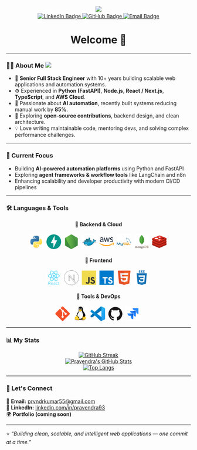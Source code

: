 <div id="header" align="center">
  <img src="https://media.giphy.com/media/bGgsc5mWoryfgKBx1u/giphy.gif" width="250"/>
</div>

<div id="badges" align="center">
  <a href="https://www.linkedin.com/in/pravendra93" target="_blank">
    <img src="https://img.shields.io/badge/LinkedIn-blue?style=for-the-badge&logo=linkedin&logoColor=white" alt="LinkedIn Badge"/>
  </a>
  <a href="https://github.com/pravendra93" target="_blank">
    <img src="https://img.shields.io/badge/GitHub-black?style=for-the-badge&logo=github&logoColor=white" alt="GitHub Badge"/>
  </a>
  <a href="mailto:prvndrkumar55@gmail.com">
    <img src="https://img.shields.io/badge/Email-D14836?style=for-the-badge&logo=gmail&logoColor=white" alt="Email Badge"/>
  </a>
</div>

<h1 align="center">Welcome 👋</h1>

---

### 👨‍💻 About Me <img src="https://media.giphy.com/media/WUlplcMpOCEmTGBtBW/giphy.gif" width="30">
- 🔭 **Senior Full Stack Engineer** with 10+ years building scalable web applications and automation systems.  
- ⚙️ Experienced in **Python (FastAPI)**, **Node.js**, **React / Next.js**, **TypeScript**, and **AWS Cloud**.  
- 🤖 Passionate about **AI automation**, recently built systems reducing manual work by **85%**.  
- 🌱 Exploring **open-source contributions**, backend design, and clean architecture.  
- 💡 Love writing maintainable code, mentoring devs, and solving complex performance challenges.  

---

### 🧠 Current Focus
- Building **AI-powered automation platforms** using Python and FastAPI  
- Exploring **agent frameworks & workflow tools** like LangChain and n8n  
- Enhancing scalability and developer productivity with modern CI/CD pipelines  

---

### 🛠 Languages & Tools
<div align="center">
  
#### 🧠 Backend & Cloud  
<img src="https://github.com/devicons/devicon/blob/master/icons/python/python-original.svg" title="Python" width="40" height="40"/>&nbsp;
<img src="https://github.com/devicons/devicon/blob/master/icons/fastapi/fastapi-original.svg" title="FastAPI" width="40" height="40"/>&nbsp;
<img src="https://github.com/devicons/devicon/blob/master/icons/nodejs/nodejs-original.svg" title="NodeJS" width="40" height="40"/>&nbsp;
<img src="https://github.com/devicons/devicon/blob/master/icons/docker/docker-original.svg" title="Docker" width="40" height="40"/>&nbsp;
<img src="https://github.com/devicons/devicon/blob/master/icons/amazonwebservices/amazonwebservices-original-wordmark.svg" title="AWS" width="40" height="40"/>&nbsp;
<img src="https://github.com/devicons/devicon/blob/master/icons/mysql/mysql-original-wordmark.svg" title="MySQL" width="40" height="40"/>&nbsp;
<img src="https://github.com/devicons/devicon/blob/master/icons/mongodb/mongodb-original-wordmark.svg" title="MongoDB" width="40" height="40"/>&nbsp;
<img src="https://github.com/devicons/devicon/blob/master/icons/redis/redis-original.svg" title="Redis" width="40" height="40"/>&nbsp;

#### 🎨 Frontend  
<img src="https://github.com/devicons/devicon/blob/master/icons/react/react-original-wordmark.svg" title="React" width="40" height="40"/>&nbsp;
<img src="https://github.com/devicons/devicon/blob/master/icons/nextjs/nextjs-line.svg" title="NextJS" width="40" height="40"/>&nbsp;
<img src="https://github.com/devicons/devicon/blob/master/icons/javascript/javascript-original.svg" title="JavaScript" width="40" height="40"/>&nbsp;
<img src="https://github.com/devicons/devicon/blob/master/icons/typescript/typescript-original.svg" title="TypeScript" width="40" height="40"/>&nbsp;
<img src="https://github.com/devicons/devicon/blob/master/icons/html5/html5-original.svg" title="HTML5" width="40" height="40"/>&nbsp;
<img src="https://github.com/devicons/devicon/blob/master/icons/css3/css3-plain-wordmark.svg" title="CSS3" width="40" height="40"/>&nbsp;

#### 🧩 Tools & DevOps  
<img src="https://github.com/devicons/devicon/blob/master/icons/git/git-original.svg" title="Git" width="40" height="40"/>&nbsp;
<img src="https://github.com/devicons/devicon/blob/master/icons/linux/linux-original.svg" title="Linux" width="40" height="40"/>&nbsp;
<img src="https://github.com/devicons/devicon/blob/master/icons/vscode/vscode-original.svg" title="VSCode" width="40" height="40"/>&nbsp;
<img src="https://github.com/devicons/devicon/blob/master/icons/github/github-original.svg" title="GitHub" width="40" height="40"/>&nbsp;
<img src="https://github.com/devicons/devicon/blob/master/icons/jira/jira-original.svg" title="Jira" width="40" height="40"/>&nbsp;

</div>

---

### 📊 My Stats  
<div align="center">
  
[![GitHub Streak](https://streak-stats.demolab.com?user=pravendra93&theme=ocean-gradient&hide_border=true&border_radius=5)](https://git.io/streak-stats)  
[![Pravendra's GitHub Stats](https://github-readme-stats.vercel.app/api?username=pravendra93&show_icons=true&theme=react&hide_border=true)](https://github.com/pravendra93)  
[![Top Langs](https://github-readme-stats.vercel.app/api/top-langs/?username=pravendra93&layout=compact&theme=react&hide_border=true)](https://github.com/pravendra93)

</div>

---

### 💬 Let's Connect
📧 **Email:** [prvndrkumar55@gmail.com](mailto:prvndrkumar55@gmail.com)  
💼 **LinkedIn:** [linkedin.com/in/pravendra93](https://www.linkedin.com/in/pravendra93)  
🌍 **Portfolio (coming soon)**

---

⭐ *“Building clean, scalable, and intelligent web applications — one commit at a time.”*
